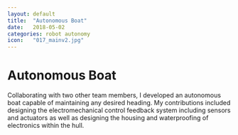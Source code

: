 ```yaml
---
layout: default
title:  "Autonomous Boat"
date:   2018-05-02
categories: robot autonomy
icon:	"017_mainv2.jpg"
---
```


<h1>Autonomous Boat</h1>

<p>​Collaborating with two other team members, I developed an autonomous boat capable of maintaining any desired heading. My contributions included designing the electromechanical control feedback system including sensors and actuators as well as designing the housing and waterproofing of electronics within the hull.</p>

<div class="12u$"><span class="image fit"><img src="{{ site.url }}{{ site.baseurl }}/images/017/017_trim.jpg" alt="" /></span></div>
